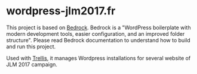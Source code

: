 # wordpress-jlm2017.fr

This project is based on [Bedrock](https://roots.io/bedrock/). Bedrock is a "WordPress boilerplate with modern development tools, easier configuration, and an improved folder structure". Please read Bedrock documentation to understand how to build and run this project.

Used with [Trellis](https://roots.io/trellis/), it manages Wordpress installations for several website of JLM 2017 campaign.
